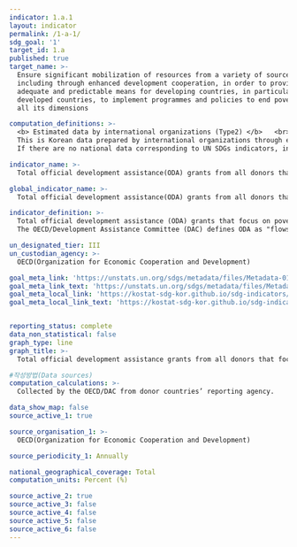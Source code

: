```yaml
---
indicator: 1.a.1
layout: indicator
permalink: /1-a-1/
sdg_goal: '1'
target_id: 1.a
published: true
target_name: >-
  Ensure significant mobilization of resources from a variety of sources,
  including through enhanced development cooperation, in order to provide
  adequate and predictable means for developing countries, in particular least
  developed countries, to implement programmes and policies to end poverty in
  all its dimensions

computation_definitions: >-
  <b> Estimated data by international organizations (Type2) </b>   <br>
  This is Korean data prepared by international organizations through estimation and modeling. <br>
  If there are no national data corresponding to UN SDGs indicators, international data are available for monitoring.

indicator_name: >-
  Total official development assistance(ODA) grants from all donors that focus on poverty reduction as a share of the recipient country's gross national income

global_indicator_name: >-
  Total official development assistance(ODA) grants from all donors that focus on poverty reduction as a share of the recipient country's gross national income

indicator_definition: >-
  Total official development assistance (ODA) grants that focus on poverty reduction in recipient countries as a share of the recipient country's (or donor country’s) gross national income (GNI). 
  The OECD/Development Assistance Committee (DAC) defines ODA as "flows to countries and territories on the DAC List of ODA Recipients and to multilateral institutions which are ① provided by official agencies, including state and local governments, or by their executive agencies; and ② each transaction is administered with the promotion of the economic development and welfare of developing countries as its main objective; and ③ is concessional in character and conveys a grant element of at least 25 per cent. ODA project areas for poverty reduction in recipient countries include basic education (CRS Code 112xx), basic health (CRS Code 122xx), water and sanitation (CRS Code 140xx), multisector aid for basic social services (CRS Code 16050), and food aid and food security programs (CRS Code 52010). 

un_designated_tier: III
un_custodian_agency: >-
  OECD(Organization for Economic Cooperation and Development)

goal_meta_link: 'https://unstats.un.org/sdgs/metadata/files/Metadata-01-0a-01.pdf'
goal_meta_link_text: 'https://unstats.un.org/sdgs/metadata/files/Metadata-01-0a-01.pdf'
goal_meta_local_link: 'https://kostat-sdg-kor.github.io/sdg-indicators/public/data/Metadata-01-0a-01_ENG.pdf'
goal_meta_local_link_text: 'https://kostat-sdg-kor.github.io/sdg-indicators/public/data/Metadata-01-0a-01_ENG.pdf'


reporting_status: complete
data_non_statistical: false
graph_type: line
graph_title: >-
  Total official development assistance grants from all donors that focus on poverty reduction as a share of the recipient country's gross national income

#작성방법(Data sources)
computation_calculations: >-
  Collected by the OECD/DAC from donor countries’ reporting agency. 

data_show_map: false
source_active_1: true

source_organisation_1: >- 
  OECD(Organization for Economic Cooperation and Development)

source_periodicity_1: Annually 

national_geographical_coverage: Total
computation_units: Percent (%)

source_active_2: true
source_active_3: false
source_active_4: false
source_active_5: false
source_active_6: false
---
```

